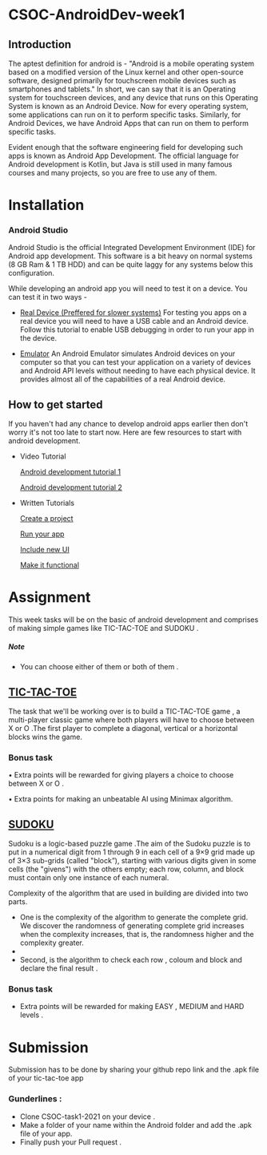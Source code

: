 # CSOC-AndroidDev-week1


##  Introduction
The aptest definition for android is - "Android is a mobile operating system based on a modified version of the Linux kernel and other open-source software, designed primarily for touchscreen mobile devices such as smartphones and tablets."
In short, we can say that it is an Operating system for touchscreen devices, and any device that runs on this Operating System is known as an Android Device. Now for every operating system, some applications can run on it to perform specific tasks. Similarly, for Android Devices, we have Android Apps that can run on them to perform specific tasks. 

Evident enough that the software engineering field for developing such apps is known as Android App Development. 
The official language for Android development is Kotlin, but Java is still used in many famous courses and many projects, so you are free to use any of them.

# Installation

### Android Studio

Android Studio is the official Integrated Development Environment (IDE) for Android app development. This software is a bit heavy on normal systems (8 GB Ram & 1 TB HDD) and can be quite laggy for any systems below this configuration. 

[](https://developer.android.com/studio/install)

While developing an android app you will need to test it on a device. You can test it in two ways - 

- [Real Device (Preffered for slower systems)](https://developer.android.com/studio/debug/dev-options)
For testing you apps on a real device you will need to have a USB cable and an Android device. Follow this tutorial to enable USB debugging in order to run your app in the device.

- [Emulator](https://developer.android.com/studio/run/emulator)
An Android Emulator simulates Android devices on your computer so that you can test your application on a variety of devices and Android API levels without needing to have each physical device. It provides almost all of the capabilities of a real Android device.


## How to get started

If you haven't had any chance to develop android apps earlier then don't worry it's not too late to start now. Here are few resources to start with android development. 

- Video Tutorial

   [Android development tutorial 1](https://www.youtube.com/playlist?list=PLUcsbZa0qzu3Mri2tL1FzZy-5SX75UJfb)
   
   [Android development tutorial 2](https://www.youtube.com/playlist?list=PLgCYzUzKIBE8TUoCyjomGFqzTFcJ05OaC)
- Written Tutorials

   [Create a project](https://developer.android.com/training/basics/firstapp/creating-project)
 
   [Run your app](https://developer.android.com/training/basics/firstapp/running-app)
 
   [Include new UI](https://developer.android.com/training/basics/firstapp/building-ui)
 
   [Make it functional](https://developer.android.com/training/basics/firstapp/starting-activity)

# Assignment

This week tasks will be on the basic of android development and comprises of making simple games like TIC-TAC-TOE and SUDOKU . 

##### Note 
- You can choose either of them or both of them . 

## [TIC-TAC-TOE](https://en.m.wikipedia.org/wiki/Tic-tac-toe)

The task that we'll be working over is to build a TIC-TAC-TOE game , a multi-player classic game where both players will have to choose between X or O .The first player to complete a diagonal, vertical or a horizontal blocks wins the game.

### Bonus task

• Extra points will be rewarded for giving players a choice to choose between X or O .

• Extra points for making an unbeatable AI using Minimax algorithm.


## [SUDOKU](https://en.wikipedia.org/wiki/Sudoku)

Sudoku is a logic-based puzzle game .The aim of the Sudoku puzzle is to put in a numerical digit from 1 through 9 in each
cell of a 9×9 grid made up of 3×3 sub-grids (called "block”), starting with various digits
given in some cells (the "givens") with the others empty; each row, column, and block
must contain only one instance of each numeral. 

Complexity of the algorithm that are used in building are divided into two parts. 
- One is the complexity of the algorithm to generate the complete grid. We discover the randomness of generating complete grid increases when the complexity increases, that is, the randomness higher and the complexity greater.
- 
- Second, is the algorithm to check each row , coloum and block and declare the final result . 

### Bonus task

- Extra points will be rewarded for making EASY , MEDIUM and HARD levels . 

# Submission

Submission has to be done by sharing your github repo link and the .apk file of your tic-tac-toe app

### Gunderlines :

- Clone CSOC-task1-2021 on your device .
- Make a folder of your name within the Android folder and add the .apk file of your app.
- Finally push your Pull request .
